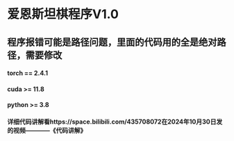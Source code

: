 # 爱恩斯坦棋程序V1.0

## 程序报错可能是路径问题，里面的代码用的全是绝对路径，需要修改

#### torch == 2.4.1

#### cuda >= 11.8

#### python >= 3.8

#### 详细代码讲解看https://space.bilibili.com/435708072在2024年10月30日发的视频————《代码讲解》

